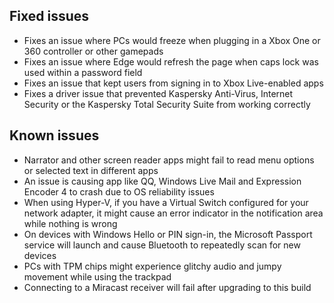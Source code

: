 ## Fixed issues
- Fixes an issue where PCs would freeze when plugging in a Xbox One or 360 controller or other gamepads
- Fixes an issue where Edge would refresh the page when caps lock was used within a password field
- Fixes an issue that kept users from signing in to Xbox Live-enabled apps
- Fixes a driver issue that prevented Kaspersky Anti-Virus, Internet Security or the Kaspersky Total Security Suite from working correctly

## Known issues
- Narrator and other screen reader apps might fail to read menu options or selected text in different apps
- An issue is causing app like QQ, Windows Live Mail and Expression Encoder 4 to crash due to OS reliability issues
- When using Hyper-V, if you have a Virtual Switch configured for your network adapter, it might cause an error indicator in the notification area while nothing is wrong
- On devices with Windows Hello or PIN sign-in, the Microsoft Passport service will launch and cause Bluetooth to repeatedly scan for new devices
- PCs with TPM chips might experience glitchy audio and jumpy movement while using the trackpad
- Connecting to a Miracast receiver will fail after upgrading to this build